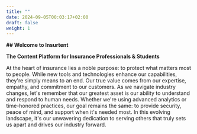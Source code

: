 ```yaml
---
title: ""
date: 2024-09-05T00:03:17+02:00
draft: false 
weight: 1
--- 
```


**## Welcome to Insurtent**

**The Content Platform for Insurance Professionals & Students**


At the heart of insurance lies a noble purpose: to protect what matters most to people. While new tools and technologies enhance our capabilities, they're simply means to an end. Our true value comes from our expertise, empathy, and commitment to our customers. As we navigate industry changes, let's remember that our greatest asset is our ability to understand and respond to human needs. Whether we're using advanced analytics or time-honored practices, our goal remains the same: to provide security, peace of mind, and support when it's needed most. In this evolving landscape, it's our unwavering dedication to serving others that truly sets us apart and drives our industry forward.

